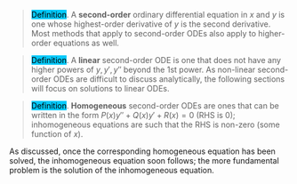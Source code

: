 > <span style="background-color: #03cafc; color: black;">Definition</span>. A **second-order** ordinary differential equation in $x$ and $y$ is one whose highest-order derivative of $y$ is the second derivative. Most methods that apply to second-order ODEs also apply to higher-order equations as well. 

> <span style="background-color: #03cafc; color: black;">Definition</span>. A **linear** second-order ODE is one that does not have any higher powers of $y, y', y''$ beyond the 1st power. As non-linear second-order ODEs are difficult to discuss analytically, the following sections will focus on solutions to linear ODEs.

> <span style="background-color: #03cafc; color: black;">Definition</span>. **Homogeneous** second-order ODEs are ones that can be written in the form $P(x)y'' + Q(x)y' + R(x) = 0$ (RHS is 0); inhomogeneous equations are such that the RHS is non-zero (some function of $x$).

As discussed, once the corresponding homogeneous equation has been solved, the inhomogeneous equation soon follows; the more fundamental problem is the solution of the inhomogeneous equation.

